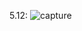 5.12:
![capture](https://cloud.githubusercontent.com/assets/16263300/14395450/6887b990-fdef-11e5-9e50-96f2c060258a.PNG)
